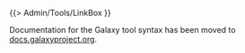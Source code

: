 {{> Admin/Tools/LinkBox }}

Documentation for the Galaxy tool syntax has been moved to [docs.galaxyproject.org](https://docs.galaxyproject.org/en/latest/dev/schema.html).
